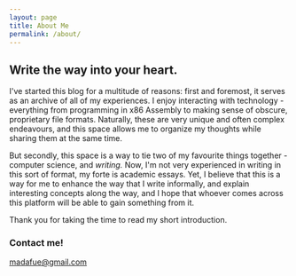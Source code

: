 ```yaml
---
layout: page
title: About Me
permalink: /about/
---
```


## Write the way into your heart.

I've started this blog for a multitude of reasons: first and foremost, it serves as an archive of all of my experiences. I enjoy interacting with technology - everything from programming in x86 Assembly to making sense of obscure, proprietary file formats. Naturally, these are very unique and often complex endeavours, and this space allows me to organize my thoughts while sharing them at the same time. 

But secondly, this space is a way to tie two of my favourite things together - computer science, and *writing.* Now, I'm not very experienced in writing in this sort of format, my forte is academic essays. Yet, I believe that this is a way for me to enhance the way that I write informally, and explain interesting concepts along the way, and I hope that whoever comes across this platform will be able to gain something from it. 

Thank you for taking the time to read my short introduction.




### Contact me!

[madafue@gmail.com](mailto:madafue@gmail.com)

